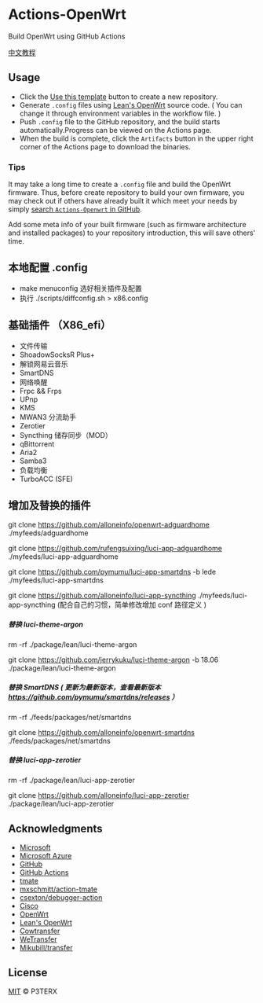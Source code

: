 # Actions-OpenWrt
Build OpenWrt using GitHub Actions

[中文教程](https://p3terx.com/archives/build-openwrt-with-github-actions.html)

## Usage

- Click the [Use this template](https://github.com/P3TERX/Actions-OpenWrt/generate) button to create a new repository.
- Generate `.config` files using [Lean's OpenWrt](https://github.com/coolsnowwolf/lede) source code. ( You can change it through environment variables in the workflow file. )
- Push `.config` file to the GitHub repository, and the build starts automatically.Progress can be viewed on the Actions page.
- When the build is complete, click the `Artifacts` button in the upper right corner of the Actions page to download the binaries.

### Tips

It may take a long time to create a `.config` file and build the OpenWrt firmware. Thus, before create repository to build your own firmware, you may check out if others have already built it which meet your needs by simply [search `Actions-Openwrt` in GitHub](https://github.com/search?q=Actions-openwrt).

Add some meta info of your built firmware (such as firmware architecture and installed packages) to your repository introduction, this will save others' time.

## 本地配置 .config

- make menuconfig 选好相关插件及配置
- 执行 ./scripts/diffconfig.sh > x86.config

## 基础插件 （X86_efi）
- 文件传输
- ShoadowSocksR Plus+
- 解锁网易云音乐
- SmartDNS
- 网络唤醒
- Frpc && Frps
- UPnp
- KMS
- MWAN3 分流助手
- Zerotier
- Syncthing 储存同步（MOD）
- qBittorrent
- Aria2
- Samba3
- 负载均衡
- TurboACC (SFE)

## 增加及替换的插件
git clone https://github.com/alloneinfo/openwrt-adguardhome ./myfeeds/adguardhome 

git clone https://github.com/rufengsuixing/luci-app-adguardhome ./myfeeds/luci-app-adguardhome

git clone https://github.com/pymumu/luci-app-smartdns -b lede ./myfeeds/luci-app-smartdns 

git clone https://github.com/alloneinfo/luci-app-syncthing ./myfeeds/luci-app-syncthing    (配合自己的习惯，简单修改增加 conf 路径定义 )


##### 替换 luci-theme-argon
rm -rf ./package/lean/luci-theme-argon

git clone https://github.com/jerrykuku/luci-theme-argon -b 18.06 ./package/lean/luci-theme-argon


##### 替换 SmartDNS ( 更新为最新版本，查看最新版本  https://github.com/pymumu/smartdns/releases ）
rm -rf ./feeds/packages/net/smartdns

git clone https://github.com/alloneinfo/openwrt-smartdns ./feeds/packages/net/smartdns


##### 替换 luci-app-zerotier
rm -rf ./package/lean/luci-app-zerotier

git clone https://github.com/alloneinfo/luci-app-zerotier ./package/lean/luci-app-zerotier


## Acknowledgments

- [Microsoft](https://www.microsoft.com)
- [Microsoft Azure](https://azure.microsoft.com)
- [GitHub](https://github.com)
- [GitHub Actions](https://github.com/features/actions)
- [tmate](https://github.com/tmate-io/tmate)
- [mxschmitt/action-tmate](https://github.com/mxschmitt/action-tmate)
- [csexton/debugger-action](https://github.com/csexton/debugger-action)
- [Cisco](https://www.cisco.com/)
- [OpenWrt](https://github.com/openwrt/openwrt)
- [Lean's OpenWrt](https://github.com/coolsnowwolf/lede)
- [Cowtransfer](https://cowtransfer.com)
- [WeTransfer](https://wetransfer.com/)
- [Mikubill/transfer](https://github.com/Mikubill/transfer)

## License

[MIT](https://github.com/P3TERX/Actions-OpenWrt/blob/master/LICENSE) © P3TERX
